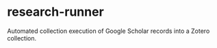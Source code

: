 # research-runner
Automated collection execution of Google Scholar records into a Zotero collection.
